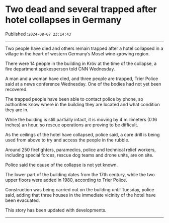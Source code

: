 # Two dead and several trapped after hotel collapses in Germany

Published :`2024-08-07 23:14:43`

---

Two people have died and others remain trapped after a hotel collapsed in a village in the heart of western Germany’s Mosel wine-growing region.

There were 14 people in the building in Kröv at the time of the collapse, a fire department spokesperson told CNN Wednesday.

A man and a woman have died, and three people are trapped, Trier Police said at a news conference Wednesday. One of the bodies had not yet been recovered.

The trapped people have been able to contact police by phone, so authorities know where in the building they are located and what condition they are in.

While the building is still partially intact, it is moving by 4 millimeters (0.16 inches) an hour, so rescue operations are proving to be difficult.

As the ceilings of the hotel have collapsed, police said, a core drill is being used from above to try and access the people in the rubble.

Around 250 firefighters, paramedics, police and technical relief workers, including special forces, rescue dog teams and drone units, are on site.

Police said the cause of the collapse is not yet known.

The lower part of the building dates from the 17th century, while the two upper floors were added in 1980, according to Trier Police.

Construction was being carried out on the building until Tuesday, police said, adding that three houses in the immediate vicinity of the hotel have been evacuated.

This story has been updated with developments.

---

